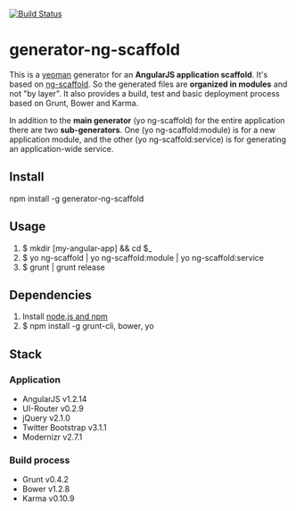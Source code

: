 [![Build Status](https://travis-ci.org/rouault/gdal_coverage.png)](https://travis-ci.org/rouault/gdal_coverage)

# generator-ng-scaffold

This is a [yeoman](http://yeoman.io) generator for an **AngularJS application scaffold**. It's based on [ng-scaffold](http://github.com/nosch/ng-scaffold). So the generated files are **organized in modules** and not "by layer". It also provides a build, test and basic deployment process based on Grunt, Bower and Karma.

In addition to the **main generator** (yo ng-scaffold) for the entire application there are two **sub-generators**. One (yo ng-scaffold:module) is for a new application module, and the other (yo ng-scaffold:service) is for generating an application-wide service.

## Install

npm install -g generator-ng-scaffold

## Usage

1. $ mkdir [my-angular-app] && cd $_
2. $ yo ng-scaffold | yo ng-scaffold:module | yo ng-scaffold:service
3. $ grunt | grunt release

## Dependencies

1. Install [node.js and npm](http://nodejs.org/download/ "Download node.js")
2. $ npm install -g grunt-cli, bower, yo

## Stack
### Application

- AngularJS v1.2.14
- UI-Router v0.2.9
- jQuery v2.1.0
- Twitter Bootstrap v3.1.1
- Modernizr v2.7.1

### Build process

- Grunt v0.4.2
- Bower v1.2.8
- Karma v0.10.9
